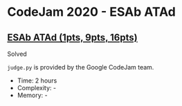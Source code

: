 # CodeJam 2020 - ESAb ATAd

## [ESAb ATAd (1pts, 9pts, 16pts)](https://codingcompetitions.withgoogle.com/codejam/round/000000000019fd27/0000000000209a9e)

Solved

`judge.py` is provided by the Google CodeJam team.

* Time: 2 hours
* Complexity: -
* Memory: -
